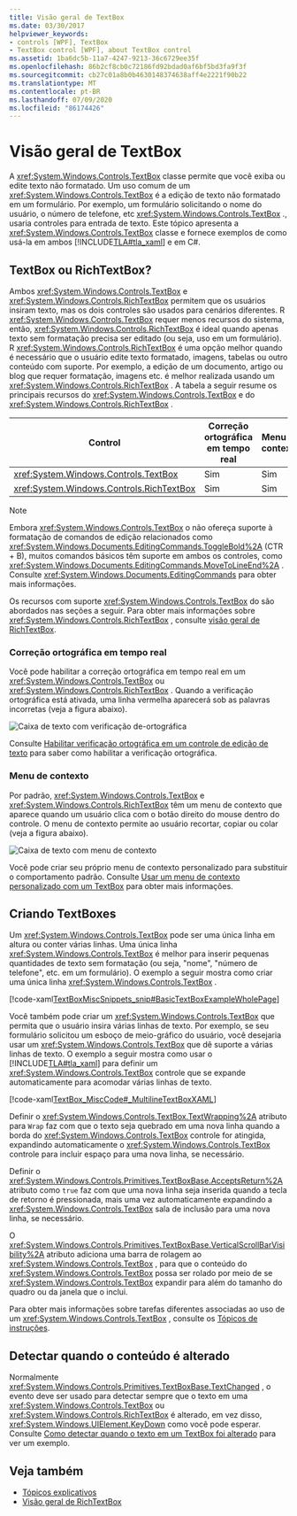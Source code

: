 ```yaml
---
title: Visão geral de TextBox
ms.date: 03/30/2017
helpviewer_keywords:
- controls [WPF], TextBox
- TextBox control [WPF], about TextBox control
ms.assetid: 1ba6dc5b-11a7-4247-9213-36c6729ee35f
ms.openlocfilehash: 86b2cf8cb0c72186fd92bdad0af6bf5bd3fa9f3f
ms.sourcegitcommit: cb27c01a8b0b4630148374638aff4e2221f90b22
ms.translationtype: MT
ms.contentlocale: pt-BR
ms.lasthandoff: 07/09/2020
ms.locfileid: "86174426"
---
```

# <a name="textbox-overview"></a>Visão geral de TextBox
A <xref:System.Windows.Controls.TextBox> classe permite que você exiba ou edite texto não formatado. Um uso comum de um <xref:System.Windows.Controls.TextBox> é a edição de texto não formatado em um formulário. Por exemplo, um formulário solicitando o nome do usuário, o número de telefone, etc <xref:System.Windows.Controls.TextBox> ., usaria controles para entrada de texto. Este tópico apresenta a <xref:System.Windows.Controls.TextBox> classe e fornece exemplos de como usá-la em ambos [!INCLUDE[TLA#tla_xaml](../../../../includes/tlasharptla-xaml-md.md)] e em C#.  

<a name="textbox_or_richtextbox"></a>
## <a name="textbox-or-richtextbox"></a>TextBox ou RichTextBox?  
 Ambos <xref:System.Windows.Controls.TextBox> e <xref:System.Windows.Controls.RichTextBox> permitem que os usuários insiram texto, mas os dois controles são usados para cenários diferentes. R <xref:System.Windows.Controls.TextBox> requer menos recursos do sistema, então, <xref:System.Windows.Controls.RichTextBox> é ideal quando apenas texto sem formatação precisa ser editado (ou seja, uso em um formulário). R <xref:System.Windows.Controls.RichTextBox> é uma opção melhor quando é necessário que o usuário edite texto formatado, imagens, tabelas ou outro conteúdo com suporte. Por exemplo, a edição de um documento, artigo ou blog que requer formatação, imagens etc. é melhor realizada usando um <xref:System.Windows.Controls.RichTextBox> . A tabela a seguir resume os principais recursos do <xref:System.Windows.Controls.TextBox> e do <xref:System.Windows.Controls.RichTextBox> .  
  
|Control|Correção ortográfica em tempo real|Menu de contexto|Formatando comandos como <xref:System.Windows.Documents.EditingCommands.ToggleBold%2A> (CTR + B)|<xref:System.Windows.Documents.FlowDocument>conteúdo como imagens, parágrafos, tabelas, etc.|  
|-------------|------------------------------|------------------|------------------------------------------------------------------------------------------------------------------------------------------------------------------------------------------------------|--------------------------------------------------------------------------------------------------------------------------------------------------------------------------------------------------|  
|<xref:System.Windows.Controls.TextBox>|Sim|Sim|Não|Não.|  
|<xref:System.Windows.Controls.RichTextBox>|Sim|Sim|Sim (consulte [Visão geral de RichTextBox](richtextbox-overview.md))|Sim (consulte [Visão geral de RichTextBox](richtextbox-overview.md))|  
  
> [!NOTE]
> Embora <xref:System.Windows.Controls.TextBox> o não ofereça suporte à formatação de comandos de edição relacionados como <xref:System.Windows.Documents.EditingCommands.ToggleBold%2A> (CTR + B), muitos comandos básicos têm suporte em ambos os controles, como <xref:System.Windows.Documents.EditingCommands.MoveToLineEnd%2A> . Consulte <xref:System.Windows.Documents.EditingCommands> para obter mais informações.  
  
 Os recursos com suporte <xref:System.Windows.Controls.TextBox> do são abordados nas seções a seguir. Para obter mais informações sobre <xref:System.Windows.Controls.RichTextBox> , consulte [visão geral de RichTextBox](richtextbox-overview.md).  
  
### <a name="real-time-spellchecking"></a>Correção ortográfica em tempo real  
 Você pode habilitar a correção ortográfica em tempo real em um <xref:System.Windows.Controls.TextBox> ou <xref:System.Windows.Controls.RichTextBox> . Quando a verificação ortográfica está ativada, uma linha vermelha aparecerá sob as palavras incorretas (veja a figura abaixo).  
  
 ![Caixa de texto com verificação de&#45;ortográfica](./media/editing-textbox-with-spellchecking.png "Editing_TextBox_with_Spellchecking")  
  
 Consulte [Habilitar verificação ortográfica em um controle de edição de texto](how-to-enable-spell-checking-in-a-text-editing-control.md) para saber como habilitar a verificação ortográfica.  
  
### <a name="context-menu"></a>Menu de contexto  
 Por padrão, <xref:System.Windows.Controls.TextBox> e <xref:System.Windows.Controls.RichTextBox> têm um menu de contexto que aparece quando um usuário clica com o botão direito do mouse dentro do controle. O menu de contexto permite ao usuário recortar, copiar ou colar (veja a figura abaixo).  
  
 ![Caixa de texto com menu de contexto](./media/editing-textbox-with-context-menu.png "Editing_TextBox_with_Context_Menu")  
  
 Você pode criar seu próprio menu de contexto personalizado para substituir o comportamento padrão. Consulte [Usar um menu de contexto personalizado com um TextBox](how-to-use-a-custom-context-menu-with-a-textbox.md) para obter mais informações.  
  
<a name="creating_textboxes"></a>
## <a name="creating-textboxes"></a>Criando TextBoxes  
 Um <xref:System.Windows.Controls.TextBox> pode ser uma única linha em altura ou conter várias linhas. Uma única linha <xref:System.Windows.Controls.TextBox> é melhor para inserir pequenas quantidades de texto sem formatação (ou seja, "nome", "número de telefone", etc. em um formulário). O exemplo a seguir mostra como criar uma única linha <xref:System.Windows.Controls.TextBox> .  
  
 [!code-xaml[TextBoxMiscSnippets_snip#BasicTextBoxExampleWholePage](~/samples/snippets/csharp/VS_Snippets_Wpf/TextBoxMiscSnippets_snip/csharp/basictextboxexample.xaml#basictextboxexamplewholepage)]  
  
 Você também pode criar um <xref:System.Windows.Controls.TextBox> que permita que o usuário insira várias linhas de texto. Por exemplo, se seu formulário solicitou um esboço de meio-gráfico do usuário, você desejaria usar um <xref:System.Windows.Controls.TextBox> que dê suporte a várias linhas de texto. O exemplo a seguir mostra como usar o [!INCLUDE[TLA#tla_xaml](../../../../includes/tlasharptla-xaml-md.md)] para definir um <xref:System.Windows.Controls.TextBox> controle que se expande automaticamente para acomodar várias linhas de texto.  
  
 [!code-xaml[TextBox_MiscCode#_MultilineTextBoxXAML](~/samples/snippets/csharp/VS_Snippets_Wpf/TextBox_MiscCode/CSharp/Window1.xaml#_multilinetextboxxaml)]  
  
 Definir o <xref:System.Windows.Controls.TextBox.TextWrapping%2A> atributo para `Wrap` faz com que o texto seja quebrado em uma nova linha quando a borda do <xref:System.Windows.Controls.TextBox> controle for atingida, expandindo automaticamente o <xref:System.Windows.Controls.TextBox> controle para incluir espaço para uma nova linha, se necessário.  
  
 Definir o <xref:System.Windows.Controls.Primitives.TextBoxBase.AcceptsReturn%2A> atributo como `true` faz com que uma nova linha seja inserida quando a tecla de retorno é pressionada, mais uma vez automaticamente expandindo a <xref:System.Windows.Controls.TextBox> sala de inclusão para uma nova linha, se necessário.  
  
 O <xref:System.Windows.Controls.Primitives.TextBoxBase.VerticalScrollBarVisibility%2A> atributo adiciona uma barra de rolagem ao <xref:System.Windows.Controls.TextBox> , para que o conteúdo do <xref:System.Windows.Controls.TextBox> possa ser rolado por meio de se <xref:System.Windows.Controls.TextBox> expandir para além do tamanho do quadro ou da janela que o inclui.  
  
 Para obter mais informações sobre tarefas diferentes associadas ao uso de um <xref:System.Windows.Controls.TextBox> , consulte os [Tópicos de instruções](textbox-how-to-topics.md).  
  
<a name="editing_commands"></a>
## <a name="detect-when-content-changes"></a>Detectar quando o conteúdo é alterado  
 Normalmente <xref:System.Windows.Controls.Primitives.TextBoxBase.TextChanged> , o evento deve ser usado para detectar sempre que o texto em uma <xref:System.Windows.Controls.TextBox> ou <xref:System.Windows.Controls.RichTextBox> é alterado, em vez disso, <xref:System.Windows.UIElement.KeyDown> como você pode esperar. Consulte [Como detectar quando o texto em um TextBox foi alterado](how-to-detect-when-text-in-a-textbox-has-changed.md) para ver um exemplo.  
  
## <a name="see-also"></a>Veja também

- [Tópicos explicativos](textbox-how-to-topics.md)
- [Visão geral de RichTextBox](richtextbox-overview.md)
